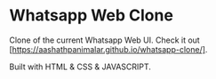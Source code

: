 # Whatsapp Web Clone

Clone of the current Whatsapp Web UI. Check it out [https://aashathpanimalar.github.io/whatsapp-clone/].

Built with HTML & CSS & JAVASCRIPT.
